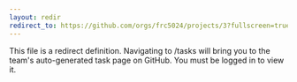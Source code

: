 ```yaml
---
layout: redir
redirect_to: https://github.com/orgs/frc5024/projects/3?fullscreen=true
---
```


This file is a redirect definition. Navigating to /tasks will bring you to the team's auto-generated task page on GitHub. You must be logged in to view it.
